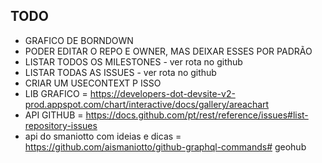 ## TODO

 - GRAFICO DE BORNDOWN
 - PODER EDITAR O REPO E OWNER, MAS DEIXAR ESSES POR PADRÃO
 - LISTAR TODOS OS MILESTONES - ver rota no github
 - LISTAR TODAS AS ISSUES - ver rota no github
 - CRIAR UM USECONTEXT P ISSO
 - LIB GRAFICO =  https://developers-dot-devsite-v2-prod.appspot.com/chart/interactive/docs/gallery/areachart
 - API GITHUB = https://docs.github.com/pt/rest/reference/issues#list-repository-issues
 - api do smaniotto com ideias e dicas = https://github.com/aismaniotto/github-graphql-commands# geohub
